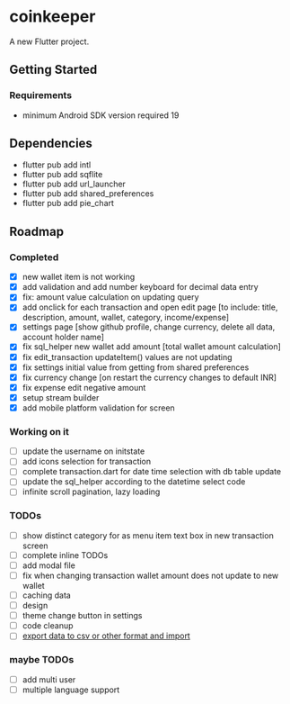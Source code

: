 # coinkeeper

A new Flutter project.

## Getting Started
### Requirements
- minimum Android SDK version required 19

## Dependencies
- flutter pub add intl
- flutter pub add sqflite
- flutter pub add url_launcher
- flutter pub add shared_preferences
- flutter pub add pie_chart

## Roadmap
### Completed
- [x] new wallet item is not working
- [x] add validation and add number keyboard for decimal data entry
- [x] fix: amount value calculation on updating query
- [x] add onclick for each transaction and open edit page [to include: title, description, amount, wallet, category, income/expense]
- [x] settings page [show github profile, change currency, delete all data, account holder name]
- [x] fix sql_helper new wallet add amount [total wallet amount calculation]
- [x] fix edit_transaction updateItem() values are not updating
- [x] fix settings initial value from getting from shared preferences
- [x] fix currency change [on restart the currency changes to default INR]
- [x] fix expense edit negative amount
- [x] setup stream builder 
- [x] add mobile platform validation for screen

### Working on it
- [ ] update the username on initstate
- [ ] add icons selection for transaction
- [ ] complete transaction.dart for date time selection with db table update
- [ ] update the sql_helper according to the datetime select code
- [ ] infinite scroll pagination, lazy loading

### TODOs
- [ ] show distinct category for as menu item text box in new transaction screen
- [ ] complete inline TODOs
- [ ] add modal file
- [ ] fix when changing transaction wallet amount does not update to new wallet
- [ ] caching data
- [ ] design
- [ ] theme change button in settings
- [ ] code cleanup
- [ ] [export data to csv or other format and import](https://docs.flutter.dev/cookbook/persistence/reading-writing-files)

### maybe TODOs
- [ ] add multi user
- [ ] multiple language support